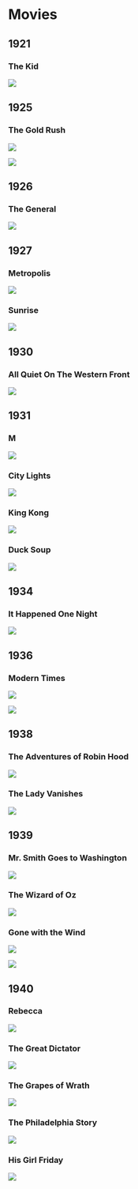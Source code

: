 # Movies

## 1921 ##

### The Kid 
![](https://images-na.ssl-images-amazon.com/images/M/MV5BMTQwMzE5MDI4N15BMl5BanBnXkFtZTcwNTU2NzIwNw@@._V1_SY1000_CR0,0,739,1000_AL_.jpg)

## 1925 ##

### The Gold Rush ###

![](https://images-na.ssl-images-amazon.com/images/M/MV5BNjFmOTNjNDYtMWVjYy00NjFkLWJhMjYtZTI1MTE0MjQ0NDE0L2ltYWdlXkEyXkFqcGdeQXVyNzc5NjM0NA@@._V1_.jpg)

![](https://i2.wp.com/mookseandgripes.com/reviews/wp-content/uploads/2015/08/The-Gold-Rush-1.jpg)



## 1926 ##
### The General ###

![](https://images-na.ssl-images-amazon.com/images/M/MV5BMjEyMTQwOTEzMV5BMl5BanBnXkFtZTcwMDM0MDMzNA@@._V1_SY1000_CR0,0,1306,1000_AL_.jpg)



## 1927 ##

### Metropolis ###

![](http://monovisions.com/wp-content/uploads/2015/04/movies-metropolis-1927-21.jpg)



### Sunrise ###

![](https://i.ytimg.com/vi/FuxoOUw43o4/hqdefault.jpg)



## 1930 ##

### All Quiet On The Western Front ###



![](https://images-na.ssl-images-amazon.com/images/M/MV5BMTkyNTI3MzM3NF5BMl5BanBnXkFtZTcwOTQ4MTMwNw@@._V1_.jpg)



## 1931 ##

### M ###

![](https://images-na.ssl-images-amazon.com/images/M/MV5BMTA4MjU0OTU4NDVeQTJeQWpwZ15BbWU4MDI0MzcxMDMx._V1_.jpg)





### City Lights ###

![](https://images-na.ssl-images-amazon.com/images/M/MV5BZWFlNWMyNGItODFkNC00MjMzLTg2MmQtYzE4MmQ1OTZmNDFhXkEyXkFqcGdeQXVyNjQ2NDA2ODM@._V1_SY1000_CR0,0,1267,1000_AL_.jpg)



### King Kong ###

![](https://images-na.ssl-images-amazon.com/images/M/MV5BMTk5NDQwNjU5Nl5BMl5BanBnXkFtZTcwNzQ4OTUwNA@@._V1_SY1000_CR0,0,1317,1000_AL_.jpg)



### Duck Soup ###

![](https://images-na.ssl-images-amazon.com/images/M/MV5BMjIzNTE2MTQ2N15BMl5BanBnXkFtZTgwNTA4NTIwMjE@._V1_SX1261_CR0,0,1261,999_AL_.jpg)



## 1934 ##

### It Happened One Night ###

![](https://images-na.ssl-images-amazon.com/images/M/MV5BMjIyMTg0NTkwN15BMl5BanBnXkFtZTgwMTUwNTQ3MTE@._V1_SY1000_SX1250_AL_.jpg)



## 1936 ##

### Modern Times ###

![](https://images-na.ssl-images-amazon.com/images/M/MV5BMTU2NDA1NTUzOV5BMl5BanBnXkFtZTcwODc0NDQyNw@@._V1_SY1000_CR0,0,1427,1000_AL_.jpg)

![](https://images-na.ssl-images-amazon.com/images/M/MV5BZjJhN2RjY2MtNzBmYy00YjJjLWEyYTAtOWNhZmZkZTkwOTRjXkEyXkFqcGdeQXVyNTkyNDA4MzM@._V1_.jpg)



## 1938 ##

### The Adventures of Robin Hood ###

![](https://images-na.ssl-images-amazon.com/images/M/MV5BYzViYmY3NTQtNmFmZC00NTg2LTllNWYtMzY5OTc5YzkwNzI4XkEyXkFqcGdeQXVyNTQxMTIxMTk@._V1_.jpg)



### The Lady Vanishes ###

![](https://images-na.ssl-images-amazon.com/images/M/MV5BMTc1MzAzODAzM15BMl5BanBnXkFtZTgwMjg5NTQ3MTE@._V1_SY1000_CR0,0,1364,1000_AL_.jpg)



## 1939 ##

### Mr. Smith Goes to Washington ###

![](https://images-na.ssl-images-amazon.com/images/M/MV5BMjQwMTU5NzA5Ml5BMl5BanBnXkFtZTgwNjk4Nzc5MTE@._V1_SY1000_CR0,0,1371,1000_AL_.jpg)



### The Wizard of Oz ###

![](https://images-na.ssl-images-amazon.com/images/M/MV5BMTU1Mzg2ODcwNV5BMl5BanBnXkFtZTcwMzg4NTkxNA@@._V1_SY1000_CR0,0,1370,1000_AL_.jpg)



### Gone with the Wind ###

![](https://images-na.ssl-images-amazon.com/images/M/MV5BNzhjNjI0YmYtZWY3Yi00MzJjLWJmZDgtMDE4NDNjYWVlMTA3XkEyXkFqcGdeQXVyMjE5MzM3MjA@._V1_.jpg)

![](https://images-na.ssl-images-amazon.com/images/M/MV5BODViOWY1YWUtMTE4OC00Yjk5LThjNTUtNTcxZWIxZTEwYjNmXkEyXkFqcGdeQXVyMzk3NTUwOQ@@._V1_SX756_CR0,0,756,999_AL_.jpg)



## 1940 ##

### Rebecca ###
![](https://images-na.ssl-images-amazon.com/images/M/MV5BYjM0ZTI3OTktN2QxNy00NGY0LThhZjQtZDNkMzMwYWE3ODQ4XkEyXkFqcGdeQXVyMTI3MDk3MzQ@._V1_SY1000_CR0,0,1333,1000_AL_.jpg)

### The Great Dictator ###
![](https://images-na.ssl-images-amazon.com/images/M/MV5BMTU4NzA2MDAxN15BMl5BanBnXkFtZTcwMjk3NzE5Ng@@._V1_SY1000_CR0,0,776,1000_AL_.jpg)



### The Grapes of Wrath ###

![](https://images-na.ssl-images-amazon.com/images/M/MV5BMjMwMjE4NTcwNl5BMl5BanBnXkFtZTgwNjY4NTIwMjE@._V1_SY1000_CR0,0,1291,1000_AL_.jpg)



### The Philadelphia Story ###
![](https://images-na.ssl-images-amazon.com/images/M/MV5BMTYzNTI4NjUwNl5BMl5BanBnXkFtZTcwNjQ5MTUyNw@@._V1_SY1000_CR0,0,1278,1000_AL_.jpg)



### His Girl Friday ###

![](https://images-na.ssl-images-amazon.com/images/M/MV5BMTc2MDIxODgxMl5BMl5BanBnXkFtZTgwMzY3NzM3MDI@._V1_SY1000_CR0,0,1341,1000_AL_.jpg)

